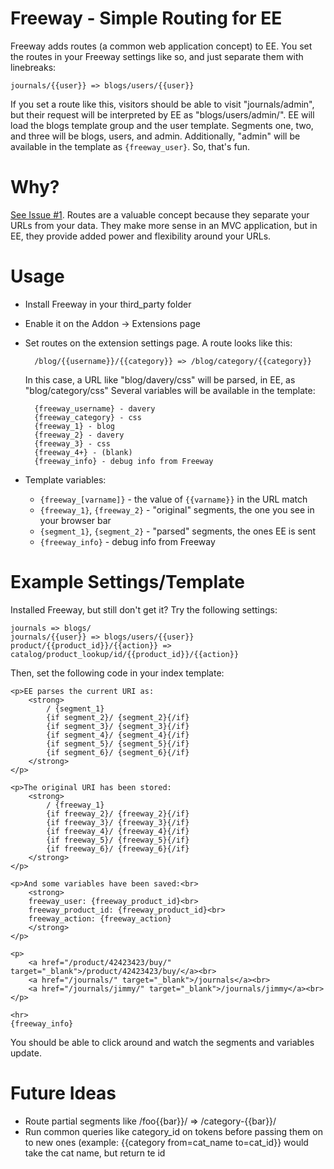 # Freeway - Simple Routing for EE

Freeway adds routes (a common web application concept) to EE. You set the routes in your Freeway settings like so, and just separate them with linebreaks:

	journals/{{user}} => blogs/users/{{user}}

If you set a route like this, visitors should be able to visit "journals/admin", but their request will be interpreted by EE as "blogs/users/admin/". EE will load the blogs template group and the user template. Segments one, two, and three will be blogs, users, and admin. Additionally, "admin" will be available in the template as <code>{freeway_user}</code>. So, that's fun.

# Why?

[See Issue #1](https://github.com/averyvery/freeway/issues/1). Routes are a valuable concept because they separate your URLs from your data. They make more sense in an MVC application, but in EE, they provide added power and flexibility around your URLs.

# Usage

- Install Freeway in your third_party folder
- Enable it on the Addon -> Extensions page
- Set routes on the extension settings page. A route looks like this:

		/blog/{{username}}/{{category}} => /blog/category/{{category}}

	In this case, a URL like "blog/davery/css" will be parsed, in EE, as "blog/category/css"
	Several variables will be available in the template:

		{freeway_username} - davery
		{freeway_category} - css
		{freeway_1} - blog
		{freeway_2} - davery
		{freeway_3} - css
		{freeway_4+} - (blank)
		{freeway_info} - debug info from Freeway
- Template variables:
	- <code>{freeway_[varname]}</code> - the value of <code>{{varname}}</code> in the URL match
	- <code>{freeway_1}</code>, <code>{freeway_2}</code> - "original" segments, the one you see in your browser bar
	- <code>{segment_1}</code>, <code>{segment_2}</code> - "parsed" segments, the ones EE is sent
	- <code>{freeway_info}</code> - debug info from Freeway

# Example Settings/Template

Installed Freeway, but still don't get it? Try the following settings:

	journals => blogs/
	journals/{{user}} => blogs/users/{{user}}
	product/{{product_id}}/{{action}} => catalog/product_lookup/id/{{product_id}}/{{action}}

Then, set the following code in your index template:

	<p>EE parses the current URI as:
		<strong>
			/ {segment_1}
			{if segment_2}/ {segment_2}{/if}
			{if segment_3}/ {segment_3}{/if}
			{if segment_4}/ {segment_4}{/if}
			{if segment_5}/ {segment_5}{/if}
			{if segment_6}/ {segment_6}{/if}
		</strong>
	</p>

	<p>The original URI has been stored:
		<strong>
			/ {freeway_1}
			{if freeway_2}/ {freeway_2}{/if}
			{if freeway_3}/ {freeway_3}{/if}
			{if freeway_4}/ {freeway_4}{/if}
			{if freeway_5}/ {freeway_5}{/if}
			{if freeway_6}/ {freeway_6}{/if}
		</strong>
	</p>

	<p>And some variables have been saved:<br>
		<strong>
		freeway_user: {freeway_product_id}<br>
		freeway_product_id: {freeway_product_id}<br>
		freeway_action: {freeway_action}
		</strong>
	</p>

	<p>
		<a href="/product/42423423/buy/" target="_blank">/product/42423423/buy/</a><br>
		<a href="/journals/" target="_blank">/journals</a><br>
		<a href="/journals/jimmy/" target="_blank">/journals/jimmy</a><br>
	</p>

	<hr>
	{freeway_info}

You should be able to click around and watch the segments and variables update.

# Future Ideas

- Route partial segments like /foo{{bar}}/ => /category-{{bar}}/
- Run common queries like category_id on tokens before passing them on to new ones (example: {{category from=cat_name to=cat_id}} would take the cat name, but return te id 


